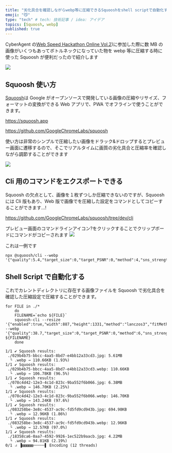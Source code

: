 ```yaml
---
title: "劣化具合を確認しながらwebp等に圧縮できるSquooshをshell scriptで自動化する"
emoji: "😼"
type: "tech" # tech: 技術記事 / idea: アイデア
topics: [Squoosh, webp]
published: true
---
```


CyberAgent の[Web Speed Hackathon Online Vol.2](https://www.cyberagent.co.jp/careers/students/career_event/detail/id=25556))に参加した際に数 MB の画像がいくつもあってボトルネックになっていた物を webp 等に圧縮する時に使った Squoosh が便利だったので紹介します

![](https://storage.googleapis.com/zenn-user-upload/ysyz506qw43qjti8indqrzqjwp41)

## Squoosh 使い方

[Squoosh](https://squoosh.app/)は Google がオープンソースで開発している画像の圧縮やリサイズ、フォーマットの変換ができる Web アプリで、PWA でオフラインで使うことができます。

https://squoosh.app

https://github.com/GoogleChromeLabs/squoosh

使い方は非常のシンプルで圧縮したい画像をドラック&ドロップするとプレビュー画面に遷移するので、そこでリアルタイムに画質の劣化具合と圧縮率を確認しながら調節することができます

![](https://storage.googleapis.com/zenn-user-upload/jlo8gnphl77si2979tw8pv4ciuud)

## Cli 用のコマンドをエクスポートできる

Squoosh の欠点として、画像を１枚ずつしか圧縮できないのですが、Squoosh には Cli 版もあり、Web 版で画像でを圧縮した設定をコマンドとしてコピーすることができます...!

https://github.com/GoogleChromeLabs/squoosh/tree/dev/cli

プレビュー画面のコマンドラインアイコン?をクリックすることでクリップボードにコマンドがコピーされます
![](https://storage.googleapis.com/zenn-user-upload/ksu7l1mh69bb4wo78nkr9pu8qhqk)

これは一例です

```shell
npx @squoosh/cli --webp '{"quality":5.4,"target_size":0,"target_PSNR":0,"method":4,"sns_strength":50,"filter_strength":60,"filter_sharpness":0,"filter_type":1,"partitions":0,"segments":4,"pass":1,"show_compressed":0,"preprocessing":0,"autofilter":0,"partition_limit":0,"alpha_compression":1,"alpha_filtering":1,"alpha_quality":100,"lossless":0,"exact":0,"image_hint":0,"emulate_jpeg_size":0,"thread_level":0,"low_memory":0,"near_lossless":100,"use_delta_palette":0,"use_sharp_yuv":0}'
```

## Shell Script で自動化する

これでカレントディレクトリに存在する画像ファイルを Squoosh で劣化具合を確認した圧縮設定で圧縮することができます。

```shell
for FILE in ./*
    do
    FILENAME=`echo ${FILE}`
    squoosh-cli --resize '{"enabled":true,"width":887,"height":1331,"method":"lanczos3","fitMethod":"stretch","premultiply":true,"linearRGB":true}' --webp '{"quality":38.7,"target_size":0,"target_PSNR":0,"method":6,"sns_strength":50,"filter_strength":60,"filter_sharpness":0,"filter_type":1,"partitions":0,"segments":4,"pass":1,"show_compressed":0,"preprocessing":0,"autofilter":0,"partition_limit":0,"alpha_compression":1,"alpha_filtering":1,"alpha_quality":100,"lossless":0,"exact":0,"image_hint":0,"emulate_jpeg_size":0,"thread_level":0,"low_memory":0,"near_lossless":100,"use_delta_palette":0,"use_sharp_yuv":0}' ${FILENAME}
    done

```

```shell
1/1 ✔ Squoosh results:
 ./029b4b75-bbcc-4aa5-8bd7-e4bb12a33cd3.jpg: 5.61MB
  └ .webp → 110.66KB (1.93%)
1/1 ✔ Squoosh results:
 ./029b4b75-bbcc-4aa5-8bd7-e4bb12a33cd3.webp: 110.66KB
  └ .webp → 106.78KB (96.5%)
1/1 ✔ Squoosh results:
 ./078c4d42-12e3-4c1d-823c-9ba552f6b066.jpg: 6.38MB
  └ .webp → 146.70KB (2.25%)
1/1 ✔ Squoosh results:
 ./078c4d42-12e3-4c1d-823c-9ba552f6b066.webp: 146.70KB
  └ .webp → 143.24KB (97.6%)
1/1 ✔ Squoosh results:
 ./083258be-3e8c-4537-ac9c-fd5fd9cd943b.jpg: 694.98KB
  └ .webp → 12.96KB (1.86%)
1/1 ✔ Squoosh results:
 ./083258be-3e8c-4537-ac9c-fd5fd9cd943b.webp: 12.96KB
  └ .webp → 12.57KB (97.0%)
1/1 ✔ Squoosh results:
 ./18358ca6-0aa7-4592-9926-1ec522b9aacb.jpg: 4.22MB
  └ .webp → 94.81KB (2.19%)
0/1 ⠴ ▐▨▨▨▨▨╌╌╌╌╌▌ Encoding (12 threads)
```
